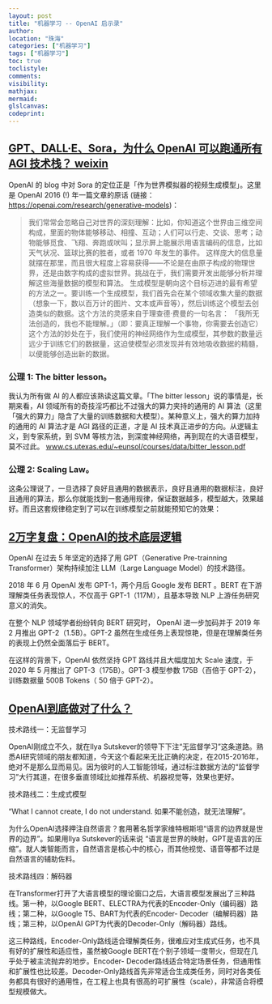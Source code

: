 ```yaml
---
layout: post
title: "机器学习 -- OpenAI 启示录"
author:
location: "珠海"
categories: ["机器学习"]
tags: ["机器学习"]
toc: true
toclistyle:
comments:
visibility:
mathjax:
mermaid:
glslcanvas:
codeprint:
---
```


## [GPT、DALL·E、Sora，为什么 OpenAI 可以跑通所有 AGI 技术栈？ weixin](https://mp.weixin.qq.com/s?__biz=Mzg5NTc0MjgwMw==&mid=2247495280&idx=1&sn=8a95107cc3a7ea50afa066d3f466e236&chksm=c1aa2d52f67d274007c6e2f8a51bd60f464ee23060824880813bbcf7d209f41bc5c2f1934798&scene=0&xtrack=1)


OpenAI 的 blog 中对 Sora 的定位正是「作为世界模拟器的视频生成模型」。这里是 OpenAI 2016 (!) 年一篇文章的原话 (链接：https://openai.com/research/generative-models)：

> 我们常常会忽略自己对世界的深刻理解：比如，你知道这个世界由三维空间构成，里面的物体能够移动、相撞、互动；人们可以行走、交谈、思考；动物能够觅食、飞翔、奔跑或吠叫；显示屏上能展示用语言编码的信息，比如天气状况、篮球比赛的胜者，或者 1970 年发生的事件。
> 这样庞大的信息量就摆在那里，而且很大程度上容易获得——不论是在由原子构成的物理世界，还是由数字构成的虚拟世界。挑战在于，我们需要开发出能够分析并理解这些海量数据的模型和算法。
> 生成模型是朝向这个目标迈进的最有希望的方法之一。要训练一个生成模型，我们首先会在某个领域收集大量的数据（想象一下，数以百万计的图片、文本或声音等），然后训练这个模型去创造类似的数据。这个方法的灵感来自于理查德·费曼的一句名言：
> 「我所无法创造的，我也不能理解。」（即：要真正理解一个事物，你需要去创造它） 
> 这个方法的妙处在于，我们使用的神经网络作为生成模型，其参数的数量远远少于训练它们的数据量，这迫使模型必须发现并有效地吸收数据的精髓，以便能够创造出新的数据。

### 公理 1: The bitter lesson。

我认为所有做 AI 的人都应该熟读这篇文章。「The bitter lesson」说的事情是，长期来看，AI 领域所有的奇技淫巧都比不过强大的算力夹持的通用的 AI 算法（这里「强大的算力」隐含了大量的训练数据和大模型）。某种意义上，强大的算力加持的通用的 AI 算法才是 AGI 路径的正道，才是 AI 技术真正进步的方向。从逻辑主义，到专家系统，到 SVM 等核方法，到深度神经网络，再到现在的大语音模型，莫不过此。
www.cs.utexas.edu/~eunsol/courses/data/bitter_lesson.pdf

### 公理 2: Scaling Law。

这条公理说了，一旦选择了良好且通用的数据表示，良好且通用的数据标注，良好且通用的算法，那么你就能找到一套通用规律，保证数据越多，模型越大，效果越好。而且这套规律稳定到了可以在训练模型之前就能预知它的效果：

## [2万字复盘：OpenAI的技术底层逻辑](https://new.qq.com/rain/a/20230417A0332A00)

OpenAI 在过去 5 年坚定的选择了用 GPT（Generative Pre-trainning Transformer）架构持续加注 LLM（Large Language Model）的技术路径。

2018 年 6 月 OpenAI 发布 GPT-1，两个月后 Google 发布 BERT 。BERT 在下游理解类任务表现惊人，不仅高于 GPT-1（117M），且基本导致 NLP 上游任务研究意义的消失。

在整个 NLP 领域学者纷纷转向 BERT 研究时， OpenAI 进一步加码并于 2019 年 2 月推出 GPT-2（1.5B）。GPT-2 虽然在生成任务上表现惊艳，但是在理解类任务的表现上仍然全面落后于 BERT。

在这样的背景下，OpenAI 依然坚持 GPT 路线并且大幅度加大 Scale 速度，于 2020 年 5 月推出了 GPT-3（175B）。GPT-3 模型参数 175B（百倍于 GPT-2），训练数据量 500B Tokens（ 50 倍于 GPT-2）。



## [OpenAI到底做对了什么？](https://baijiahao.baidu.com/s?id=1770459534019883480&wfr=spider&for=pc)


技术路线一：无监督学习

OpenAI刚成立不久，就在Ilya Sutskever的领导下下注“无监督学习”这条道路。熟悉AI研究领域的朋友都知道，今天这个看起来无比正确的决定，在2015-2016年，绝对不是那么显而易见。因为彼时的人工智能领域，通过标注数据方法的“监督学习”大行其道，在很多垂直领域比如推荐系统、机器视觉等，效果也更好。


技术路线二：生成式模型


“What I cannot create, I do not understand. 如果不能创造，就无法理解”。

为什么OpenAI选择押注自然语言？套用著名哲学家维特根斯坦“语言的边界就是世界的边界”。如果用Ilya Sutskever的话来说 “语言是世界的映射，GPT是语言的压缩”。就人类智能而言，自然语言是核心中的核心，而其他视觉、语音等都不过是自然语言的辅助佐料。


技术路线四：解码器

在Transformer打开了大语言模型的理论窗口之后，大语言模型发展出了三种路线。第一种，以Google BERT、ELECTRA为代表的Encoder-Only（编码器）路线；第二种，以Google T5、BART为代表的Encoder- Decoder（编解码器）路线；第三种，以OpenAI GPT为代表的Decoder-Only（解码器）路线。

这三种路线，Encoder-Only路线适合理解类任务，很难应对生成式任务，也不具有好的扩展性和适应性，虽然被Google BERT在个别子领域一度带火，但现在几乎处于被主流抛弃的地步。Encoder- Decoder路线适合特定场景任务，但通用性和扩展性也比较差。Decoder-Only路线首先非常适合生成类任务，同时对各类任务都具有很好的通用性，在工程上也具有很高的可扩展性（scale），非常适合将模型规模做大。








